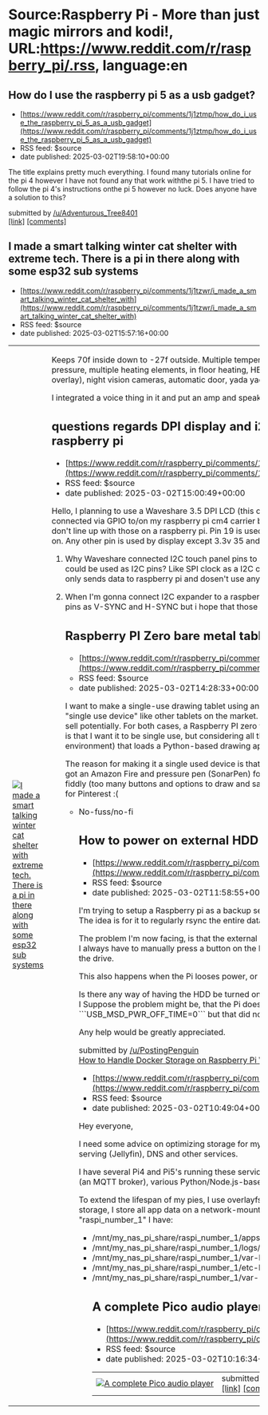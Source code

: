 # Source:Raspberry Pi - More than just magic mirrors and kodi!, URL:https://www.reddit.com/r/raspberry_pi/.rss, language:en

## How do I use the raspberry pi 5 as a usb gadget?
 - [https://www.reddit.com/r/raspberry_pi/comments/1j1ztmp/how_do_i_use_the_raspberry_pi_5_as_a_usb_gadget](https://www.reddit.com/r/raspberry_pi/comments/1j1ztmp/how_do_i_use_the_raspberry_pi_5_as_a_usb_gadget)
 - RSS feed: $source
 - date published: 2025-03-02T19:58:10+00:00

<!-- SC_OFF --><div class="md"><p>The title explains pretty much everything. I found many tutorials online for the pi 4 however I have not found any that work withthe pi 5. I have tried to follow the pi 4&#39;s instructions onthe pi 5 however no luck. Does anyone have a solution to this?</p> </div><!-- SC_ON --> &#32; submitted by &#32; <a href="https://www.reddit.com/user/Adventurous_Tree8401"> /u/Adventurous_Tree8401 </a> <br/> <span><a href="https://www.reddit.com/r/raspberry_pi/comments/1j1ztmp/how_do_i_use_the_raspberry_pi_5_as_a_usb_gadget/">[link]</a></span> &#32; <span><a href="https://www.reddit.com/r/raspberry_pi/comments/1j1ztmp/how_do_i_use_the_raspberry_pi_5_as_a_usb_gadget/">[comments]</a></span>

## I made a smart talking winter cat shelter with extreme tech. There is a pi in there along with some esp32 sub systems
 - [https://www.reddit.com/r/raspberry_pi/comments/1j1tzwr/i_made_a_smart_talking_winter_cat_shelter_with](https://www.reddit.com/r/raspberry_pi/comments/1j1tzwr/i_made_a_smart_talking_winter_cat_shelter_with)
 - RSS feed: $source
 - date published: 2025-03-02T15:57:16+00:00

<table> <tr><td> <a href="https://www.reddit.com/r/raspberry_pi/comments/1j1tzwr/i_made_a_smart_talking_winter_cat_shelter_with/"> <img src="https://external-preview.redd.it/cnFqdW92bnF0YW1lMSCcwYLqu13Xgl9BWltEAiFdYJBdhdDZ6lk6NZMiWCxV.png?width=320&amp;crop=smart&amp;auto=webp&amp;s=24bf3626451e81967d4a6e447b1b8f69a8c7ba77" alt="I made a smart talking winter cat shelter with extreme tech. There is a pi in there along with some esp32 sub systems" title="I made a smart talking winter cat shelter with extreme tech. There is a pi in there along with some esp32 sub systems" /> </a> </td><td> <!-- SC_OFF --><div class="md"><p>Keeps 70f inside down to -27f outside. Multiple temperature sensors, light sensors, motion sensors, humidity and pressure, multiple heating elements, in floor heating, HEPA carbon air filter, thermal vision (mlx90640 array video overlay), night vision cameras, automatic door, yada yada it does a lot.</p> <p>I integrated a voice thing in it and put an amp and speakers 

## questions regards DPI display and i2c periphials connected to gpio of raspberry pi
 - [https://www.reddit.com/r/raspberry_pi/comments/1j1sq2s/questions_regards_dpi_display_and_i2c_periphials](https://www.reddit.com/r/raspberry_pi/comments/1j1sq2s/questions_regards_dpi_display_and_i2c_periphials)
 - RSS feed: $source
 - date published: 2025-03-02T15:00:49+00:00

<!-- SC_OFF --><div class="md"><p>Hello, I planning to use a Waveshare 3.5 DPI LCD (this one) and I2C I/O expander like TCAL9538 or similar for buttons connected via GPIO to/on my raspberry pi cm4 carrier board. On a LCD wiki there is a pinout but I2C pins of a display don&#39;t line up with those on a raspberry pi. Pin 19 is used as SDA on display but on raspberry pi its a SPI0 MOSI and so on. Any other pin is used by display except 3.3v 35 and 37 pins.</p> <ol> <li><p>Why Waveshare connected I2C touch panel pins to a SPI MOSI and SCLK pins? Is there a posibility that those pins could be used as I2C pins? Like SPI clock as a I2C clock and SPI data input as I2C data input because touch panel only sends data to raspberry pi and dosen&#39;t use any data from raspberry pi so MISO pin is not connected?</p></li> <li><p>When I&#39;m gonna connect I2C expander to a raspberry pi&#39;s I2C1 pins is it gonna work fine with LCD? LCD uses those pins as V-SYNC and H-SYNC but i hope that those pin

## Raspberry PI Zero bare metal tablet (idea)
 - [https://www.reddit.com/r/raspberry_pi/comments/1j1s1i2/raspberry_pi_zero_bare_metal_tablet_idea](https://www.reddit.com/r/raspberry_pi/comments/1j1s1i2/raspberry_pi_zero_bare_metal_tablet_idea)
 - RSS feed: $source
 - date published: 2025-03-02T14:28:33+00:00

<!-- SC_OFF --><div class="md"><p>I want to make a single-use drawing tablet using an IPS capacitance touch screen. It would be responsive and be a &quot;single use device&quot; like other tablets on the market. I could make free open source plans and also have a version I sell potentially. For both cases, a Raspberry PI zero would be good to keep the cost down. The reason for bare metal is that I want it to be single use, but considering all that is involved, maybe I should just make a shim DE (desktop environment) that loads a Python-based drawing application (and reopens it if it crashes).</p> <p>The reason for making it a single used device is that artists don&#39;t want to fiddle around with an OS, in many cases. I got an Amazon Fire and pressure pen (SonarPen) for an artist, and the free/trial Android drawing apps were too fiddly (too many buttons and options to draw and save and configure pen), and they just ended up using the tablet for Pinterest :(</p> <ul> <li>No-fuss/no-fi

## How to power on external HDD on boot
 - [https://www.reddit.com/r/raspberry_pi/comments/1j1pajp/how_to_power_on_external_hdd_on_boot](https://www.reddit.com/r/raspberry_pi/comments/1j1pajp/how_to_power_on_external_hdd_on_boot)
 - RSS feed: $source
 - date published: 2025-03-02T11:58:55+00:00

<!-- SC_OFF --><div class="md"><p>I&#39;m trying to setup a Raspberry pi as a backup server to my main server.<br/> The idea is for it to regularly rsync the entire data so that there are two indepentant copies of everything.</p> <p>The problem I&#39;m now facing, is that the external HDD is not powered on.<br/> I always have to manually press a button on the HDD housing to power it on, so that the Raspberry pi can mount the drive.</p> <p>This also happens when the Pi looses power, or reboots.</p> <p>Is there any way of having the HDD be turned on by default?<br/> I Suppose the problem might be, that the Pi does not keep USB power on during reboot. I tired setting ```USB_MSD_PWR_OFF_TIME=0``` but that did not seem to change anything.</p> <p>Any help would be greatly appreciated.</p> </div><!-- SC_ON --> &#32; submitted by &#32; <a href="https://www.reddit.com/user/PostingPenguin"> /u/PostingPenguin </a> <br/> <span><a href="https://www.reddit.com/r/raspberry_pi/comments/1j1pajp/how_t

## How to Handle Docker Storage on Raspberry Pi Without Killing NAS Performance?
 - [https://www.reddit.com/r/raspberry_pi/comments/1j1o9cs/how_to_handle_docker_storage_on_raspberry_pi](https://www.reddit.com/r/raspberry_pi/comments/1j1o9cs/how_to_handle_docker_storage_on_raspberry_pi)
 - RSS feed: $source
 - date published: 2025-03-02T10:49:04+00:00

<!-- SC_OFF --><div class="md"><p>Hey everyone,</p> <p>I need some advice on optimizing storage for my Raspberry Pi setup, which I use for home automation, media serving (Jellyfin), DNS and other services.</p> <p>I have several Pi4 and Pi5&#39;s running these services: DNS, FreeRADIUS, HomeAssistant, HomeBridge, Mosquitto (an MQTT broker), various Python/Node.js-based automation scripts and Jellyfin.</p> <p>To extend the lifespan of my pies, I use overlayfs to keep the root partition readonly. Instead of writing to local storage, I store all app data on a network-mounted share. For example for one of my pi&#39;s (called &quot;raspi_number_1&quot; I have:</p> <ul> <li>/mnt/my_nas_pi_share/raspi_number_1/apps/my_automation/<br/></li> <li>/mnt/my_nas_pi_share/raspi_number_1/logs/my_automation/<br/></li> <li>/mnt/my_nas_pi_share/raspi_number_1/var-lib-homeassistant/<br/></li> <li>/mnt/my_nas_pi_share/raspi_number_1/etc-homeassistant/<br/></li> <li>/mnt/my_nas_pi_share/raspi_number_1/var-

## A complete Pico audio player
 - [https://www.reddit.com/r/raspberry_pi/comments/1j1nsgh/a_complete_pico_audio_player](https://www.reddit.com/r/raspberry_pi/comments/1j1nsgh/a_complete_pico_audio_player)
 - RSS feed: $source
 - date published: 2025-03-02T10:16:34+00:00

<table> <tr><td> <a href="https://www.reddit.com/r/raspberry_pi/comments/1j1nsgh/a_complete_pico_audio_player/"> <img src="https://preview.redd.it/m4hfeoqv49me1.png?width=640&amp;crop=smart&amp;auto=webp&amp;s=50566c25a5baad305033128881a0ac8916f4910f" alt="A complete Pico audio player" title="A complete Pico audio player" /> </a> </td><td> &#32; submitted by &#32; <a href="https://www.reddit.com/user/LucVolders"> /u/LucVolders </a> <br/> <span><a href="https://i.redd.it/m4hfeoqv49me1.png">[link]</a></span> &#32; <span><a href="https://www.reddit.com/r/raspberry_pi/comments/1j1nsgh/a_complete_pico_audio_player/">[comments]</a></span> </td></tr></table>

